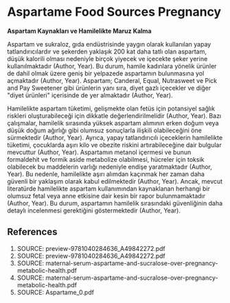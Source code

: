 # Aspartame Food Sources Pregnancy

**Aspartam Kaynakları ve Hamilelikte Maruz Kalma**

Aspartam ve sukraloz, gıda endüstrisinde yaygın olarak kullanılan yapay tatlandırıcılardır ve şekerden yaklaşık 200 kat daha tatlı olan aspartam, düşük kalorili olması nedeniyle birçok yiyecek ve içecekte şeker yerine kullanılmaktadır (Author, Year). Bu durum, hamile kadınlara yönelik ürünler de dahil olmak üzere geniş bir yelpazede aspartamın bulunmasına yol açmaktadır (Author, Year). Aspartam; Canderal, Equal, Nutrasweet ve Pick and Pay Sweetener gibi ürünlerin yanı sıra, diyet gazlı içecekler ve diğer "diyet ürünleri" içerisinde de yer almaktadır (Author, Year).

Hamilelikte aspartam tüketimi, gelişmekte olan fetüs için potansiyel sağlık riskleri oluşturabileceği için dikkatle değerlendirilmelidir (Author, Year). Bazı çalışmalar, hamilelik sırasında yüksek aspartam alımının erken doğum veya düşük doğum ağırlığı gibi olumsuz sonuçlarla ilişkili olabileceğini öne sürmektedir (Author, Year). Ayrıca, yapay tatlandırıcılı içeceklerin hamilelikte tüketimi, çocuklarda aşırı kilo ve obezite riskini artırabileceğine dair bulgular mevcuttur (Author, Year). Aspartamın metanol içermesi ve bunun formaldehit ve formik aside metabolize olabilmesi, hücreler için toksik olabilecek bu maddelerin varlığı nedeniyle endişe yaratmaktadır (Author, Year). Bu nedenle, hamilelikte aşırı alımdan kaçınmak her zaman daha güvenli bir yaklaşım olarak kabul edilmektedir (Author, Year). Ancak, mevcut literatürde hamilelikte aspartam kullanımından kaynaklanan herhangi bir olumsuz fetal veya anne etkisine dair kesin bir rapor bulunmamaktadır (Author, Year). Bu durum, aspartamın hamilelik sırasındaki güvenliğinin daha detaylı incelenmesi gerektiğini göstermektedir (Author, Year).


## References

1. SOURCE: preview-9781040284636_A49842272.pdf
2. SOURCE: preview-9781040284636_A49842272.pdf
3. SOURCE: maternal-serum-aspartame-and-sucralose-over-pregnancy-metabolic-health.pdf
4. SOURCE: maternal-serum-aspartame-and-sucralose-over-pregnancy-metabolic-health.pdf
5. SOURCE: Aspartame_0.pdf
